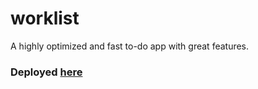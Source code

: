 # worklist
A highly optimized and fast to-do app with great features.
### Deployed [here](https://worklist-plan.netlify.app/)
